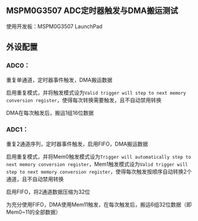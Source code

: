 ## MSPM0G3507 ADC定时器触发与DMA搬运测试

使用开发板：MSPM0G3507 LaunchPad

## 外设配置

### ADC0：

重复单通道，定时器事件触发，DMA搬运数据

启用重复模式，并将触发模式设为`Valid trigger will step to next memory conversion register`，使得每次转换需要触发，且不自动禁用转换

DMA在每次触发后，搬运1组16位数据

### ADC1：

重复2通道序列，定时器事件触发，启用FIFO，DMA搬运数据

启用重复模式，并将Mem0触发模式设为`Trigger will automatically step to next memory conversion register`，Mem1触发模式设为`Valid trigger will step to next memory conversion register`，使得每次触发按顺序自动转换2个通道，且不自动禁用转换

启用FIFO，将2通道数据压缩为32位

为充分使用FIFO，DMA使用Mem11触发，在每次触发后，搬运6组32位数据（即Mem0~11的全部数据）
